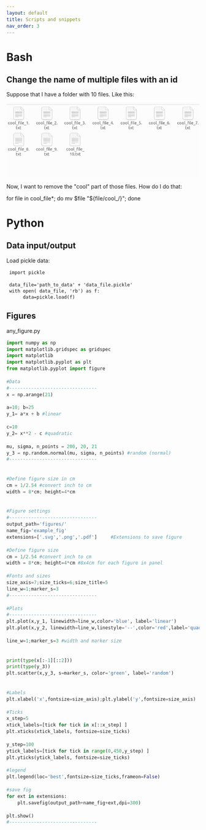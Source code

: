 ```yaml
---
layout: default
title: Scripts and snippets
nav_order: 3
---
```


# Bash

## Change the name of multiple files with an id

Suppose that I have a folder with 10 files. Like this:

![screenshot](files_figure.png)

Now, I want to remove the "cool" part of those files. How do I do that:

for file in cool_file*;
do mv $file "${file/cool_/}";
done





# Python

## Data input/output

Load pickle data:

     import pickle
     
     data_file='path_to_data' + 'data_file.pickle'
     with open( data_file, 'rb') as f:
     	  data=pickle.load(f)


## Figures

any_figure.py

```python
import numpy as np
import matplotlib.gridspec as gridspec
import matplotlib
import matplotlib.pyplot as plt
from matplotlib.pyplot import figure

#Data 
#--------------------------------
x = np.arange(21)

a=10; b=25
y_1= a*x + b #linear                                       

c=10
y_2= x**2 - c #quadratic                                         

mu, sigma, n_points = 200, 20, 21
y_3 = np.random.normal(mu, sigma, n_points) #random (normal)        
#--------------------------------                                   


#Define figure size in cm
cm = 1/2.54 #convert inch to cm
width = 8*cm; height=4*cm


#Figure settings                                                     
#--------------------------------                                    
output_path='figures/'
name_fig='example_fig'
extensions=['.svg','.png','.pdf']     #Extensions to save figure     

#Define figure size                                                  
cm = 1/2.54 #convert inch to cm                                      
width = 8*cm; height=4*cm #8x4cm for each figure in panel

#Fonts and sizes                                                     
size_axis=7;size_ticks=6;size_title=5
line_w=1;marker_s=3
#--------------------------------

#Plots                                                               
#--------------------------------                                    
plt.plot(x,y_1, linewidth=line_w,color='blue', label='linear')
plt.plot(x,y_2, linewidth=line_w,linestyle='--',color='red',label='quadratic')

line_w=1;marker_s=3 #width and marker size


print(type(x[:-1][::2]))
print(type(y_3))
plt.scatter(x,y_3, s=marker_s, color='green', label='random')


#Labels                                                              
plt.xlabel('x',fontsize=size_axis);plt.ylabel('y',fontsize=size_axis)

#Ticks                                                               
x_step=5
xtick_labels=[tick for tick in x[::x_step] ]
plt.xticks(xtick_labels, fontsize=size_ticks)

y_step=100
ytick_labels=[tick for tick in range(0,450,y_step) ]
plt.yticks(ytick_labels, fontsize=size_ticks)

#legend                                                              
plt.legend(loc='best',fontsize=size_ticks,frameon=False)

#save fig                                                            
for ext in extensions:
    plt.savefig(output_path+name_fig+ext,dpi=300)

plt.show()
#-------------------------------- 
```